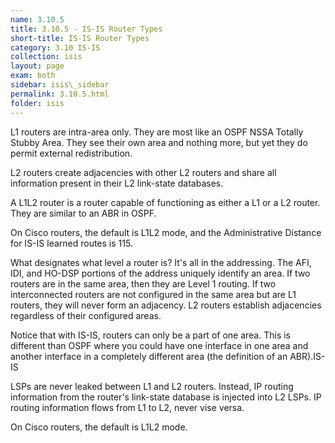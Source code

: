 ```yaml
---
name: 3.10.5
title: 3.10.5 - IS-IS Router Types
short-title: IS-IS Router Types
category: 3.10 IS-IS
collection: isis
layout: page
exam: both
sidebar: isis\_sidebar
permalink: 3.10.5.html
folder: isis
---
```


L1 routers are intra-area only. They are most like an OSPF NSSA Totally Stubby Area. They see their own area and nothing more, but yet they do permit external redistribution.

L2 routers create adjacencies with other L2 routers and share all information present in their L2 link-state databases.

A L1L2 router is a router capable of functioning as either a L1 or a L2 router. They are similar to an ABR in OSPF.

On Cisco routers, the default is L1L2 mode, and the Administrative Distance for IS-IS learned routes is 115.

What designates what level a router is? It's all in the addressing. The AFI, IDI, and HO-DSP portions of the address uniquely identify an area. If two routers are in the same area, then they are Level 1 routing. If two interconnected routers are not configured in the same area but are L1 routers, they will never form an adjacency. L2 routers establish adjacencies regardless of their configured areas.

Notice that with IS-IS, routers can only be a part of one area. This is different than OSPF where you could have one interface in one area and another interface in a completely different area (the definition of an ABR).IS-IS

LSPs are never leaked between L1 and L2 routers. Instead, IP routing information from the router's link-state database is injected into L2 LSPs. IP routing information flows from L1 to L2, never vise versa.

On Cisco routers, the default is L1L2 mode.